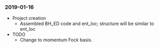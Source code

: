 ### 2019-01-16
* Project creation
	* Assembled BH_ED code and ent_loc; structure will be similar to ent_loc
* TODO
	* Change to momentum Fock basis.

	
